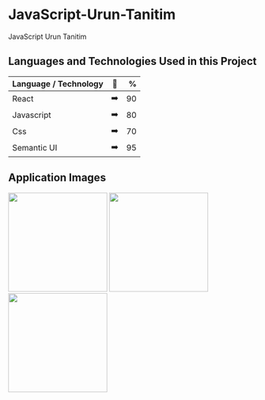 # JavaScript-Urun-Tanitim
JavaScript Urun Tanitim

## Languages and Technologies Used in this Project

| Language / Technology  | :mag_right:  | % |
| :------------ |:---------------:| -----:|
| React      | :arrow_right: | 90 |
| Javascript      | :arrow_right:       |   80 |
| Css | :arrow_right:        |    70 |
| Semantic UI | :arrow_right:        |    95 |

## Application Images

<p>
<a href="https://github.com/hakanozer/React-Youtube-Project/blob/main/images/01.png" target="_blank">
<img src="https://github.com/hakanozer/React-Youtube-Project/blob/main/images/01.png" width="200" style="max-width:100%;"></a>
  
<a href="https://github.com/hakanozer/React-Youtube-Project/blob/main/images/02.png" target="_blank">
<img src="https://github.com/hakanozer/React-Youtube-Project/blob/main/images/02.png" width="200" style="max-width:100%;"></a>
  
<a href="https://github.com/hakanozer/React-Youtube-Project/blob/main/images/03.png" target="_blank">
<img src="https://github.com/hakanozer/React-Youtube-Project/blob/main/images/03.png" width="200" style="max-width:100%;"></a>
</p>

